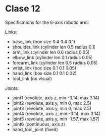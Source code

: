 # Clase 12

Specifications for the 6-axis robotic arm:

Links:

- base_link (box size 0.4 0.4 0.1)
- shoulder_link (cylinder len 0.5 radius 0.1)
- arm_link (cylinder len 0.6 radius 0.05)
- elbow_link (cylinder len 0.1 radius 0.05)
- forearm_link (cylinder len 0.5 radius 0.05)
- wrist_link (box size 0.1 0.1 0.05)
- hand_link (box size 0.1 0.1 0.02)
- tool_link (no visual)

Joints:

- joint1 (revolute, axis z, min -3.14, max 3.14)
- joint2 (revolute, axis y, min 0, max 2.5)
- joint3 (revolute, axis y, min 0, max 2.5)
- joint4 (revolute, axis z, min -3.14, max 3.14)
- joint5 (revolute, axis y, min -1.57, max 1.57)
- joint6 (continuous, axis z)
- hand_tool_joint (fixed)


